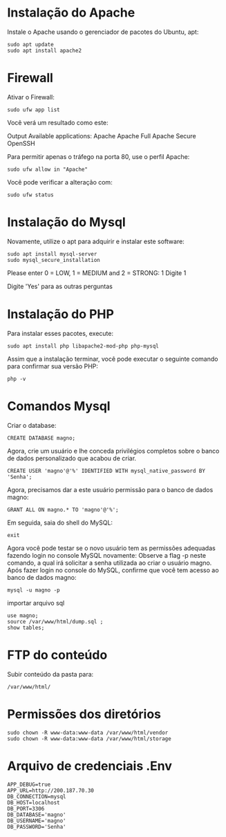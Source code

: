 # Instalação do Apache

Instale o Apache usando o gerenciador de pacotes do Ubuntu, apt:

    sudo apt update
    sudo apt install apache2

# Firewall
Ativar o Firewall:

    sudo ufw app list

Você verá um resultado como este:

Output
Available applications:
  Apache
  Apache Full
  Apache Secure
  OpenSSH

Para permitir apenas o tráfego na porta 80, use o perfil Apache:

    sudo ufw allow in "Apache"

 Você pode verificar a alteração com:

    sudo ufw status

# Instalação do Mysql

Novamente, utilize o apt para adquirir e instalar este software:

    sudo apt install mysql-server
    sudo mysql_secure_installation


Please enter 0 = LOW, 1 = MEDIUM and 2 = STRONG: 1
Digite 1

Digite 'Yes' para as outras perguntas

# Instalação do PHP

Para instalar esses pacotes, execute:

    sudo apt install php libapache2-mod-php php-mysql

Assim que a instalação terminar, você pode executar o seguinte comando para confirmar sua versão PHP:

    php -v

# Comandos Mysql
Criar o database:

    CREATE DATABASE magno;

Agora, crie um usuário e lhe conceda privilégios completos sobre o banco de dados personalizado que acabou de criar. 

    CREATE USER 'magno'@'%' IDENTIFIED WITH mysql_native_password BY 'Senha';

Agora, precisamos dar a este usuário permissão para o banco de dados magno:

    GRANT ALL ON magno.* TO 'magno'@'%';

Em seguida, saia do shell do MySQL:

    exit

Agora você pode testar se o novo usuário tem as permissões adequadas fazendo login no console MySQL novamente:
Observe a flag -p neste comando, a qual irá solicitar a senha utilizada ao criar o usuário magno.
Após fazer login no console do MySQL, confirme que você tem acesso ao banco de dados magno:

    mysql -u magno -p

importar arquivo sql

    use magno;
    source /var/www/html/dump.sql ;
    show tables;

# FTP do conteúdo

Subir conteúdo da pasta para:

    /var/www/html/

# Permissões dos diretórios

    sudo chown -R www-data:www-data /var/www/html/vendor
    sudo chown -R www-data:www-data /var/www/html/storage

# Arquivo de credenciais  .Env

    APP_DEBUG=true
    APP_URL=http://200.187.70.30
    DB_CONNECTION=mysql
    DB_HOST=localhost
    DB_PORT=3306
    DB_DATABASE='magno'
    DB_USERNAME='magno'
    DB_PASSWORD='Senha'

